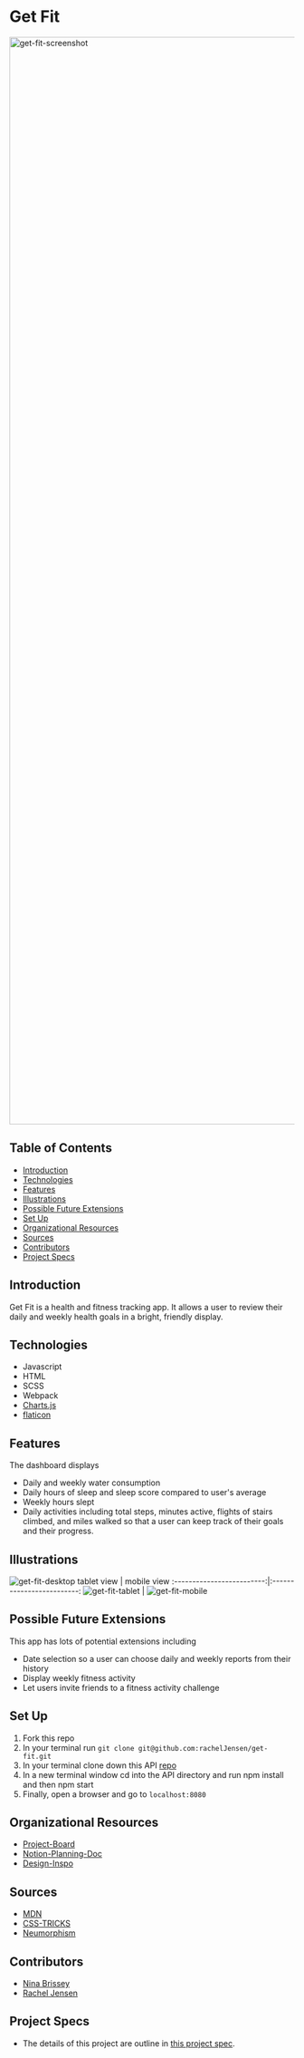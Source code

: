 # Get Fit

<img width="1920" alt="get-fit-screenshot" src="https://user-images.githubusercontent.com/80136642/126420472-c3cda06a-1ffe-4747-9111-9840abf3d671.png">

## Table of Contents

- [Introduction](#introduction)
- [Technologies](#technologies)
- [Features](#features)
- [Illustrations](#illustrations)
- [Possible Future Extensions](#possible-future-extensions)
- [Set Up](#set-up)
- [Organizational Resources](#organizational-resources)
- [Sources](#sources)
- [Contributors](#contributors)
- [Project Specs](#project-specs)

## Introduction

Get Fit is a health and fitness tracking app. It allows a user to review their daily and weekly health goals in a bright, friendly display.

## Technologies

- Javascript
- HTML
- SCSS
- Webpack
- [Charts.js](https://www.chartjs.org/)
- [flaticon](https://www.flaticon.com/)

## Features

The dashboard displays

- Daily and weekly water consumption
- Daily hours of sleep and sleep score compared to user's average
- Weekly hours slept
- Daily activities including total steps, minutes active, flights of stairs climbed, and miles walked
  so that a user can keep track of their goals and their progress.

## Illustrations

![get-fit-desktop](https://user-images.githubusercontent.com/80136642/126420322-3c9f5912-b5ee-4cd2-9028-11f68fe2f7b7.gif)
tablet view                   |  mobile view
:-------------------------:|:-------------------------:
![get-fit-tablet](https://user-images.githubusercontent.com/80136642/126420111-1f1d0285-84c6-45a6-94dc-f9cb51efd868.gif) | ![get-fit-mobile](https://user-images.githubusercontent.com/80136642/126420083-041e9209-4b44-4368-bdb8-5ded3b8852ea.gif)

## Possible Future Extensions

This app has lots of potential extensions including

- Date selection so a user can choose daily and weekly reports from their history
- Display weekly fitness activity
- Let users invite friends to a fitness activity challenge

## Set Up

1. Fork this repo
2. In your terminal run `git clone git@github.com:rachelJensen/get-fit.git`
3. In your terminal clone down this API [repo](https://github.com/turingschool-examples/fitlit-api)
4. In a new terminal window cd into the API directory and run npm install and then npm start
5. Finally, open a browser and go to `localhost:8080`

## Organizational Resources

- [Project-Board](https://github.com/rachelJensen/get-fit/projects/1)
- [Notion-Planning-Doc](https://www.notion.so/FitLit-035117de7c0d4216b81eb6bfb18779e2)
- [Design-Inspo](https://miro.com/app/board/o9J_l7WO7i8=/)

## Sources

- [MDN](http://developer.mozilla.org/en-US/)
- [CSS-TRICKS](https://css-tricks.com/)
- [Neumorphism](https://neumorphism.io/#e0e0e0)

## Contributors

- [Nina Brissey](https://github.com/ninabrissey)
- [Rachel Jensen](https://github.com/rachelJensen)

## Project Specs

- The details of this project are outline in [this project spec](http://frontend.turing.io/projects/fitlit.html).
